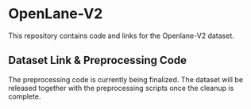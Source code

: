 # OpenLane-V2

This repository contains code and links for the Openlane-V2 dataset.

## Dataset Link & Preprocessing Code
The preprocessing code is currently being finalized. The dataset will be released together with the preprocessing scripts once the cleanup is complete.

